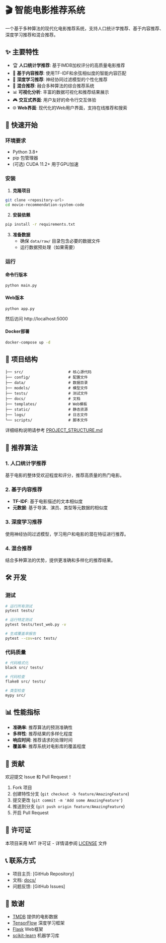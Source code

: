 # 🎬 智能电影推荐系统

一个基于多种算法的现代化电影推荐系统，支持人口统计学推荐、基于内容推荐、深度学习推荐和混合推荐。

## ✨ 主要特性

- 🏆 **人口统计学推荐**: 基于IMDB加权评分的高质量电影推荐
- 🎯 **基于内容推荐**: 使用TF-IDF和余弦相似度的智能内容匹配
- 🤖 **深度学习推荐**: 神经协同过滤模型的个性化推荐
- 🔄 **混合推荐**: 融合多种算法的综合推荐系统
- 📊 **可视化分析**: 丰富的数据可视化和推荐结果展示
- 🎮 **交互式界面**: 用户友好的命令行交互体验
- 🌐 **Web界面**: 现代化的Web用户界面，支持在线推荐和搜索

## 🚀 快速开始

### 环境要求

- Python 3.8+
- pip 包管理器
- (可选) CUDA 11.2+ 用于GPU加速

### 安装

1. **克隆项目**
```bash
git clone <repository-url>
cd movie-recommendation-system-code
```

2. **安装依赖**
```bash
pip install -r requirements.txt
```

3. **准备数据**
   - 确保 `data/raw/` 目录包含必要的数据文件
   - 运行数据预处理（如果需要）

### 运行

#### 命令行版本
```bash
python main.py
```

#### Web版本
```bash
python app.py
```
然后访问 http://localhost:5000

#### Docker部署
```bash
docker-compose up -d
```

## 📁 项目结构

```
├── src/                    # 核心源代码
├── config/                 # 配置文件
├── data/                   # 数据目录
├── models/                 # 模型文件
├── tests/                  # 测试文件
├── docs/                   # 文档
├── templates/              # Web模板
├── static/                 # 静态资源
├── logs/                   # 日志文件
└── scripts/                # 脚本文件
```

详细结构说明请参考 [PROJECT_STRUCTURE.md](docs/PROJECT_STRUCTURE.md)

## 🎯 推荐算法

### 1. 人口统计学推荐
基于电影的整体受欢迎程度和评分，推荐高质量的热门电影。

### 2. 基于内容推荐
- **TF-IDF**: 基于电影描述的文本相似度
- **元数据**: 基于导演、演员、类型等元数据的相似度

### 3. 深度学习推荐
使用神经协同过滤模型，学习用户和电影的潜在特征进行推荐。

### 4. 混合推荐
结合多种算法的优势，提供更准确和多样化的推荐结果。

## 🛠️ 开发

### 测试
```bash
# 运行所有测试
pytest tests/

# 运行特定测试
pytest tests/test_web.py -v

# 生成覆盖率报告
pytest --cov=src tests/
```

### 代码质量
```bash
# 代码格式化
black src/ tests/

# 代码检查
flake8 src/ tests/

# 类型检查
mypy src/
```

## 📊 性能指标

- **准确率**: 推荐算法的预测准确性
- **多样性**: 推荐结果的多样化程度
- **响应时间**: 推荐请求的处理时间
- **覆盖率**: 推荐系统对电影库的覆盖程度

## 🤝 贡献

欢迎提交 Issue 和 Pull Request！

1. Fork 项目
2. 创建特性分支 (`git checkout -b feature/AmazingFeature`)
3. 提交更改 (`git commit -m 'Add some AmazingFeature'`)
4. 推送到分支 (`git push origin feature/AmazingFeature`)
5. 开启 Pull Request

## 📄 许可证

本项目采用 MIT 许可证 - 详情请参阅 [LICENSE](LICENSE) 文件

## 📞 联系方式

- 项目主页: [GitHub Repository]
- 文档: [docs/](docs/)
- 问题反馈: [GitHub Issues]

## 🙏 致谢

- [TMDB](https://www.themoviedb.org/) 提供的电影数据
- [TensorFlow](https://tensorflow.org/) 深度学习框架
- [Flask](https://flask.palletsprojects.com/) Web框架
- [scikit-learn](https://scikit-learn.org/) 机器学习库
